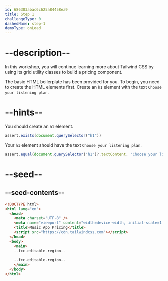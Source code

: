```yaml
---
id: 686383abac6c625a84458ea9
title: Step 1
challengeType: 0
dashedName: step-1
demoType: onLoad
---
```


# --description--

In this workshop, you will continue learning more about Tailwind CSS by using its grid utility classes to build a pricing component.

The basic HTML boilerplate has been provided for you. To begin, you need to create the HTML elements first. Create an `h1` element with the text `Choose your listening plan`.

# --hints--

You should create an `h1` element.

```js
assert.exists(document.querySelector("h1"))
```

Your `h1` element should have the text `Choose your listening plan`.

```js
assert.equal(document.querySelector("h1")?.textContent, "Choose your listening plan")
```

# --seed--

## --seed-contents--

```html
<!DOCTYPE html>
<html lang="en">
  <head>
    <meta charset="UTF-8" />
    <meta name="viewport" content="width=device-width, initial-scale=1.0" />
    <title>Music App Pricing</title>
    <script src="https://cdn.tailwindcss.com"></script>
  </head>
  <body>
    <main>
    --fcc-editable-region--
    
    --fcc-editable-region--
    </main>
  </body>
</html>
```

